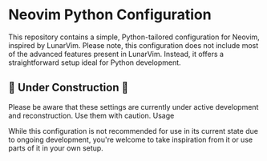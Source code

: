 # Neovim Python Configuration

This repository contains a simple, Python-tailored configuration for Neovim, inspired by LunarVim. Please note, this configuration does not include most of the advanced features present in LunarVim. Instead, it offers a straightforward setup ideal for Python development.

## 🚧 Under Construction 🚧

Please be aware that these settings are currently under active development and reconstruction. Use them with caution.
Usage

While this configuration is not recommended for use in its current state due to ongoing development, you're welcome to take inspiration from it or use parts of it in your own setup.